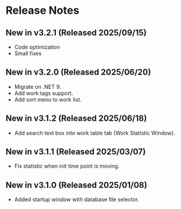 ﻿# Release Notes
## New in v3.2.1 (Released 2025/09/15)
* Code optimization
* Small fixes
## New in v3.2.0 (Released 2025/06/20)
* Migrate on .NET 9.
* Add work tags support.
* Add sort menu to work list.
## New in v3.1.2 (Released 2025/06/18)
* Add search text box into work table tab (Work Statistic Window).
## New in v3.1.1 (Released 2025/03/07)
* Fix statistic when init time point is moving.
## New in v3.1.0 (Released 2025/01/08)
* Added startup window with database file selector.